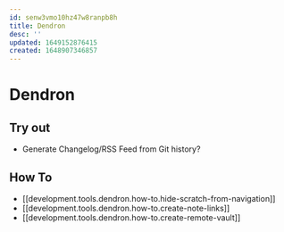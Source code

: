 ```yaml
---
id: senw3vmo10hz47w8ranpb8h
title: Dendron
desc: ''
updated: 1649152876415
created: 1648907346857
---
```

# Dendron

## Try out
- Generate Changelog/RSS Feed from Git history?
## How To
- [[development.tools.dendron.how-to.hide-scratch-from-navigation]]
- [[development.tools.dendron.how-to.create-note-links]]
- [[development.tools.dendron.how-to.create-remote-vault]]


